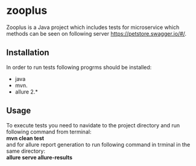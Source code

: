 # zooplus

Zooplus is a Java project which includes tests for microservice which methods can be seen on following server
https://petstore.swagger.io/#/.

## Installation

In order to run tests following progrms should be installed:
- java
- mvn.
- allure 2.*

## Usage

To execute tests you need to navidate to the project directory and run following command from terminal:<br />
  **mvn clean test**<br />
and for allure report generation to run following command in trminal in the same directory:<br />
  **allure serve allure-results**
